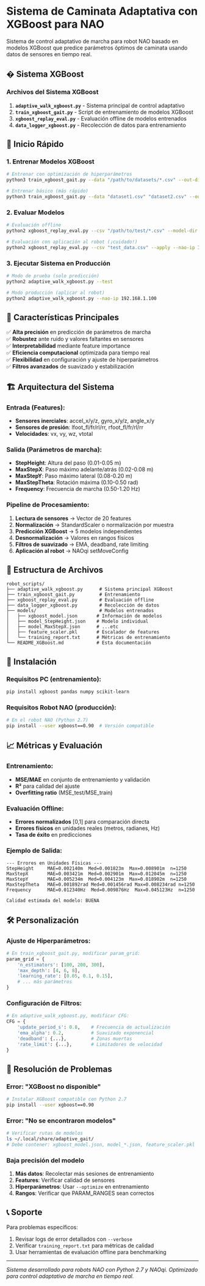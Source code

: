 # Sistema de Caminata Adaptativa con XGBoost para NAO

Sistema de control adaptativo de marcha para robot NAO basado en modelos XGBoost que predice parámetros óptimos de caminata usando datos de sensores en tiempo real.

## � Sistema XGBoost

### Archivos del Sistema XGBoost

1. **`adaptive_walk_xgboost.py`** - Sistema principal de control adaptativo
2. **`train_xgboost_gait.py`** - Script de entrenamiento de modelos XGBoost
3. **`xgboost_replay_eval.py`** - Evaluación offline de modelos entrenados
4. **`data_logger_xgboost.py`** - Recolección de datos para entrenamiento

## 🚀 Inicio Rápido

### 1. Entrenar Modelos XGBoost

```bash
# Entrenar con optimización de hiperparámetros
python3 train_xgboost_gait.py --data "/path/to/datasets/*.csv" --out-dir models --optimize

# Entrenar básico (más rápido)
python3 train_xgboost_gait.py --data "dataset1.csv" "dataset2.csv" --out-dir models
```

### 2. Evaluar Modelos

```bash
# Evaluación offline
python2 xgboost_replay_eval.py --csv "/path/to/test/*.csv" --model-dir models

# Evaluación con aplicación al robot (¡cuidado!)
python2 xgboost_replay_eval.py --csv "test_data.csv" --apply --nao-ip 192.168.1.100
```

### 3. Ejecutar Sistema en Producción

```bash
# Modo de prueba (solo predicción)
python2 adaptive_walk_xgboost.py --test

# Modo producción (aplicar al robot)
python2 adaptive_walk_xgboost.py --nao-ip 192.168.1.100
```

## 🎯 Características Principales

✅ **Alta precisión** en predicción de parámetros de marcha  
✅ **Robustez** ante ruido y valores faltantes en sensores  
✅ **Interpretabilidad** mediante feature importance  
✅ **Eficiencia computacional** optimizada para tiempo real  
✅ **Flexibilidad** en configuración y ajuste de hiperparámetros  
✅ **Filtros avanzados** de suavizado y estabilización

## 🏗️ Arquitectura del Sistema

### Entrada (Features):
- **Sensores inerciales**: accel_x/y/z, gyro_x/y/z, angle_x/y
- **Sensores de presión**: lfoot_fl/fr/rl/rr, rfoot_fl/fr/rl/rr  
- **Velocidades**: vx, vy, wz, vtotal

### Salida (Parámetros de marcha):
- **StepHeight**: Altura del paso (0.01-0.05 m)
- **MaxStepX**: Paso máximo adelante/atrás (0.02-0.08 m)
- **MaxStepY**: Paso máximo lateral (0.08-0.20 m)
- **MaxStepTheta**: Rotación máxima (0.10-0.50 rad)
- **Frequency**: Frecuencia de marcha (0.50-1.20 Hz)

### Pipeline de Procesamiento:
1. **Lectura de sensores** → Vector de 20 features
2. **Normalización** → StandardScaler o normalización por muestra
3. **Predicción XGBoost** → 5 modelos independientes
4. **Desnormalización** → Valores en rangos físicos
5. **Filtros de suavizado** → EMA, deadband, rate limiting
6. **Aplicación al robot** → NAOqi setMoveConfig

## 📁 Estructura de Archivos

```
robot_scripts/
├── adaptive_walk_xgboost.py      # Sistema principal XGBoost
├── train_xgboost_gait.py         # Entrenamiento
├── xgboost_replay_eval.py        # Evaluación offline
├── data_logger_xgboost.py        # Recolección de datos
├── models/                       # Modelos entrenados
│   ├── xgboost_model.json       # Información de modelos
│   ├── model_StepHeight.json    # Modelo individual
│   ├── model_MaxStepX.json      # ...etc
│   ├── feature_scaler.pkl       # Escalador de features
│   └── training_report.txt      # Métricas de entrenamiento
└── README_XGBoost.md            # Esta documentación
```

## 🔧 Instalación

### Requisitos PC (entrenamiento):
```bash
pip install xgboost pandas numpy scikit-learn
```

### Requisitos Robot NAO (producción):
```bash
# En el robot NAO (Python 2.7)
pip install --user xgboost==0.90  # Versión compatible
```

## 📈 Métricas y Evaluación

### Entrenamiento:
- **MSE/MAE** en conjunto de entrenamiento y validación
- **R²** para calidad del ajuste
- **Overfitting ratio** (MSE_test/MSE_train)

### Evaluación Offline:
- **Errores normalizados** [0,1] para comparación directa
- **Errores físicos** en unidades reales (metros, radianes, Hz)
- **Tasa de éxito** en predicciones

### Ejemplo de Salida:
```
--- Errores en Unidades Físicas ---
StepHeight     MAE=0.002140m  Med=0.001823m  Max=0.008901m  n=1250
MaxStepX       MAE=0.003421m  Med=0.002901m  Max=0.012045m  n=1250
MaxStepY       MAE=0.005234m  Med=0.004123m  Max=0.018902m  n=1250
MaxStepTheta   MAE=0.001892rad Med=0.001456rad Max=0.008234rad n=1250
Frequency      MAE=0.012340Hz  Med=0.009876Hz  Max=0.045123Hz  n=1250

Calidad estimada del modelo: BUENA
```

## 🛠️ Personalización

### Ajuste de Hiperparámetros:
```python
# En train_xgboost_gait.py, modificar param_grid:
param_grid = {
    'n_estimators': [100, 200, 300],
    'max_depth': [4, 6, 8],
    'learning_rate': [0.05, 0.1, 0.15],
    # ... más parámetros
}
```

### Configuración de Filtros:
```python
# En adaptive_walk_xgboost.py, modificar CFG:
CFG = {
    'update_period_s': 0.8,    # Frecuencia de actualización
    'ema_alpha': 0.2,          # Suavizado exponencial
    'deadband': {...},         # Zonas muertas
    'rate_limit': {...},       # Limitadores de velocidad
}
```

## 🐛 Resolución de Problemas

### Error: "XGBoost no disponible"
```bash
# Instalar XGBoost compatible con Python 2.7
pip install --user xgboost==0.90
```

### Error: "No se encontraron modelos"
```bash
# Verificar rutas de modelos
ls ~/.local/share/adaptive_gait/
# Debe contener: xgboost_model.json, model_*.json, feature_scaler.pkl
```

### Baja precisión del modelo
1. **Más datos**: Recolectar más sesiones de entrenamiento
2. **Features**: Verificar calidad de sensores
3. **Hiperparámetros**: Usar `--optimize` en entrenamiento
4. **Rangos**: Verificar que PARAM_RANGES sean correctos

## 📞 Soporte

Para problemas específicos:
1. Revisar logs de error detallados con `--verbose`
2. Verificar `training_report.txt` para métricas de calidad
3. Usar herramientas de evaluación offline para benchmarking

---

*Sistema desarrollado para robots NAO con Python 2.7 y NAOqi. Optimizado para control adaptativo de marcha en tiempo real.*
